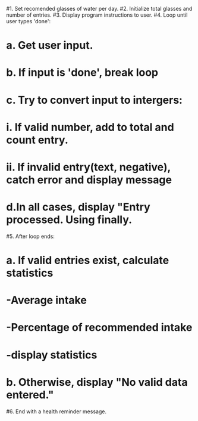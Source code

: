 #1. Set recomended glasses of water per day.
#2. Initialize total glasses and number of entries.
#3. Display program instructions to user.
#4. Loop until user types 'done':
#       a. Get user input.
#       b. If input is 'done', break loop
#       c. Try to convert input to intergers:
#           i. If valid number, add to total and count entry.
#           ii. If invalid entry(text, negative), catch error and display message
#       d.In all cases, display "Entry processed. Using finally.
#5. After loop ends:
#       a. If valid entries exist, calculate statistics
#           -Average intake
#           -Percentage of recommended intake
#           -display statistics
#       b. Otherwise, display "No valid data entered."
#6. End with a health reminder message. 
